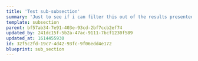 ```yaml
---
title: 'Test sub-subsection'
summary: 'Just to see if i can filter this out of the results presented, or at least display it differently...'
template: subsection
parent: bf57ab34-7e91-403e-93cd-2bf7ccb2ef74
updated_by: 241dc15f-5b2a-47ac-9111-7bcf1230f589
updated_at: 1614455930
id: 32f5c2fd-19c7-4d42-93fc-9f06edd4e172
blueprint: sub_section
---
```


